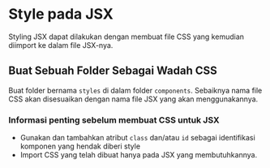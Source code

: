 # Style pada JSX

Styling JSX dapat dilakukan dengan membuat file CSS yang kemudian diimport ke dalam file JSX-nya.

## Buat Sebuah Folder Sebagai Wadah CSS

Buat folder bernama `styles` di dalam folder `components`. Sebaiknya nama file CSS akan disesuaikan dengan nama file JSX yang akan menggunakannya.

### Informasi penting sebelum membuat CSS untuk JSX

* Gunakan dan tambahkan atribut `class` dan/atau `id` sebagai identifikasi komponen yang hendak diberi style
* Import CSS yang telah dibuat hanya pada JSX yang membutuhkannya.
